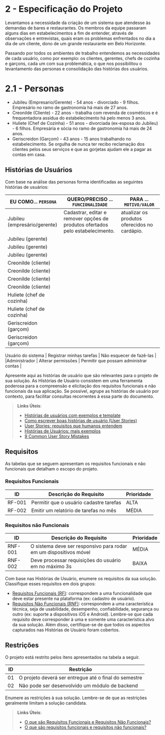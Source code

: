 # 2 - Especificação do Projeto

Levantamos a necessidade da criação de um sistema que atendesse às demandas de bares e restaurantes. Os membros da equipe passaram alguns dias em estabelecimentos a fim de entender, através de observações e entrevistas, quais eram os problemas enfrentados no dia a dia de um cliente, dono de um  grande restaurante em Belo Horizonte. 

Passando por todos os ambientes de trabalho entendemos as necessidades de cada usuário, como por exemplo: os clientes, gerentes, chefs de cozinha e garçons, cada um com sua problemática, o que nos possibilitou o levantamento das personas e consolidação das histórias dos usuários.


# 2.1 - Personas
- Jubileu (Empresario/Gerente) - 54 anos - divorciado - 9 filhos. Empresário no ramo de gastronomia há mais de 27 anos.
- Creonilde (Cliente) - 22 anos - trabalha com revenda de cosméticos e é frequentadora assídua do estabelecimento há pelo menos 3 anos.
- Huliete (Chef de Cozinha) - 51 anos - divorciada (ex-esposa do Jubileu) - 6 filhos. Empresária e sócia no ramo de gastronomia há mais de 24 anos. 
- Geriscreidon (Garçom) - 43 anos - 15 anos trabalhando no estabelecimento. Se orgulha de nunca ter recibo reclamação dos clientes pelos seus serviços e que as gorjetas ajudam ele a pagar as contas em casa.


## Histórias de Usuários

Com base na análise das personas forma identificadas as seguintes histórias de usuários:

|EU COMO... `PERSONA`| QUERO/PRECISO ... `FUNCIONALIDADE` |PARA ... `MOTIVO/VALOR`                 |
|--------------------|------------------------------------|----------------------------------------|
|Jubileu (empresário/gerente)|Cadastrar, editar e remover opções de produtos ofertados pelo estabelecimento.|atualizar os produtos oferecidos no cardápio.|
|Jubileu (gerente)|
|Jubileu (gerente)|
|Jubileu (gerente)|
|Creonilde (cliente)|
|Creonilde (cliente)|
|Creonilde (cliente)|
|Creonilde (cliente)|
|Huliete (chef de cozinha)|
|Huliete (chef de cozinha)|
|Geriscreidon (garçom)|
|Geriscreidon (garçom)|

Usuário do sistema  | Registrar minhas tarefas           | Não esquecer de fazê-las               |
|Administrador       | Alterar permissões                 | Permitir que possam administrar contas |

Apresente aqui as histórias de usuário que são relevantes para o projeto de sua solução. As Histórias de Usuário consistem em uma ferramenta poderosa para a compreensão e elicitação dos requisitos funcionais e não funcionais da sua aplicação. Se possível, agrupe as histórias de usuário por contexto, para facilitar consultas recorrentes à essa parte do documento.

> **Links Úteis**:
> - [Histórias de usuários com exemplos e template](https://www.atlassian.com/br/agile/project-management/user-stories)
> - [Como escrever boas histórias de usuário (User Stories)](https://medium.com/vertice/como-escrever-boas-users-stories-hist%C3%B3rias-de-usu%C3%A1rios-b29c75043fac)
> - [User Stories: requisitos que humanos entendem](https://www.luiztools.com.br/post/user-stories-descricao-de-requisitos-que-humanos-entendem/)
> - [Histórias de Usuários: mais exemplos](https://www.reqview.com/doc/user-stories-example.html)
> - [9 Common User Story Mistakes](https://airfocus.com/blog/user-story-mistakes/)

## Requisitos

As tabelas que se seguem apresentam os requisitos funcionais e não funcionais que detalham o escopo do projeto.

### Requisitos Funcionais

|ID    | Descrição do Requisito  | Prioridade |
|------|-----------------------------------------|----|
|RF-001| Permitir que o usuário cadastre tarefas | ALTA | 
|RF-002| Emitir um relatório de tarefas no mês   | MÉDIA |


### Requisitos não Funcionais

|ID     | Descrição do Requisito  |Prioridade |
|-------|-------------------------|----|
|RNF-001| O sistema deve ser responsivo para rodar em um dispositivos móvel | MÉDIA | 
|RNF-002| Deve processar requisições do usuário em no máximo 3s |  BAIXA | 

Com base nas Histórias de Usuário, enumere os requisitos da sua solução. Classifique esses requisitos em dois grupos:

- [Requisitos Funcionais
 (RF)](https://pt.wikipedia.org/wiki/Requisito_funcional):
 correspondem a uma funcionalidade que deve estar presente na
  plataforma (ex: cadastro de usuário).
- [Requisitos Não Funcionais
  (RNF)](https://pt.wikipedia.org/wiki/Requisito_n%C3%A3o_funcional):
  correspondem a uma característica técnica, seja de usabilidade,
  desempenho, confiabilidade, segurança ou outro (ex: suporte a
  dispositivos iOS e Android).
Lembre-se que cada requisito deve corresponder à uma e somente uma
característica alvo da sua solução. Além disso, certifique-se de que
todos os aspectos capturados nas Histórias de Usuário foram cobertos.

## Restrições

O projeto está restrito pelos itens apresentados na tabela a seguir.

|ID| Restrição                                             |
|--|-------------------------------------------------------|
|01| O projeto deverá ser entregue até o final do semestre |
|02| Não pode ser desenvolvido um módulo de backend        |


Enumere as restrições à sua solução. Lembre-se de que as restrições geralmente limitam a solução candidata.

> **Links Úteis**:
> - [O que são Requisitos Funcionais e Requisitos Não Funcionais?](https://codificar.com.br/requisitos-funcionais-nao-funcionais/)
> - [O que são requisitos funcionais e requisitos não funcionais?](https://analisederequisitos.com.br/requisitos-funcionais-e-requisitos-nao-funcionais-o-que-sao/)
